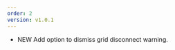```yaml
---
order: 2
version: v1.0.1
---
```

- <span class="badge badge-pill badge-success">NEW</span> Add option to dismiss grid disconnect warning.